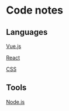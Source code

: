 # Code notes

## Languages
[Vue.js](/lang/vue/index.md)

[React](/lang/react/readme.md)

[CSS](/lang/css/readme.md)

## Tools
[Node.js](tool/node/readme.md)
